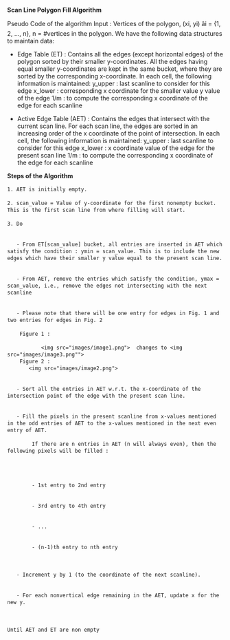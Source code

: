 **Scan Line Polygon Fill Algorithm**

Pseudo Code of the algorithm
Input : Vertices of the polygon, (xi, yi) âi = {1, 2, ..., n}, n = #vertices in the polygon. We have the following data structures to maintain data:

  - Edge Table (ET) : Contains all the edges (except horizontal edges) of the polygon sorted by their smaller y-coordinates. All the edges having equal smaller y-coordinates are kept in the same bucket, where they are sorted by the corresponding x-coordinate.
    In each cell, the following information is maintained:
        y_upper : last scanline to consider for this edge
        x_lower : corresponding x coordinate for the smaller value y value of the edge
        1/m : to compute the corresponding x coordinate of the edge for each scanline

   - Active Edge Table (AET) : Contains the edges that intersect with the current scan line. For each scan line, the edges are sorted in an increasing order of the x coordinate of the point of intersection.
    In each cell, the following information is maintained:
        y_upper : last scanline to consider for this edge
        x_lower : x coordinate value of the edge for the present scan line
        1/m : to compute the corresponding x coordinate of the edge for each scanline


**Steps of the Algorithm**


    1. AET is initially empty.

    2. scan_value = Value of y-coordinate for the first nonempty bucket. This is the first scan line from where filling will start.

    3. Do

        	
       - From ET[scan_value] bucket, all entries are inserted in AET which satisfy the condition : ymin = scan_value. This is to include the new edges which have their smaller y value equal to the present scan line.

        	
       - From AET, remove the entries which satisfy the condition, ymax = scan_value, i.e., remove the edges not intersecting with the next scanline

        	
       - Please note that there will be one entry for edges in Fig. 1 and two entries for edges in Fig. 2

        Figure 1 : 

               <img src="images/image1.png">  changes to <img src="images/image3.png"">
        Figure 2 : 
	       <img src="images/image2.png">
        	
        	
       - Sort all the entries in AET w.r.t. the x-coordinate of the intersection point of the edge with the present scan line.

        	
       - Fill the pixels in the present scanline from x-values mentioned in the odd entries of AET to the x-values mentioned in the next even entry of AET.

        	If there are n entries in AET (n will always even), then the following pixels will be filled :

        	

            	    
            - 1st entry to 2nd entry

            	    
            - 3rd entry to 4th entry

            	    
            - ... 

            	    
            - (n-1)th entry to nth entry

            	
        	
       - Increment y by 1 (to the coordinate of the next scanline).

        	
       - For each nonvertical edge remaining in the AET, update x for the new y.



    Until AET and ET are non empty




